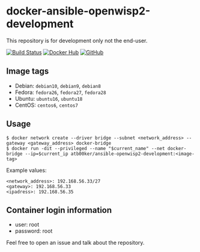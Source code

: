 # docker-ansible-openwisp2-development

This repository is for development only not the end-user.

[![Build Status](https://travis-ci.org/atb00ker/docker-ansible-openwisp2-development.svg?branch=master)](https://travis-ci.org/atb00ker/docker-ansible-openwisp2-development)
[![Docker Hub](https://img.shields.io/badge/docker--hub-atb00ker%2Fansible--openwisp2--development-brightgreen.svg)](https://hub.docker.com/r/atb00ker/ansible-openwisp2-development)
[![GitHub](https://img.shields.io/badge/github-docker--ansible--openwisp2--development-brightgreen.svg)](https://github.com/atb00ker/docker-ansible-openwisp2-development)


## Image tags

- Debian: `debian10`, `debian9`, `debian8`
- Fedora: `fedora26`, `fedora27`, `fedora28`
- Ubuntu: `ubuntu16`, `ubuntu18`
- CentOS: `centos6`, `centos7`

## Usage

```console
$ docker network create --driver bridge --subnet <network_address> --gateway <gateway_address> docker-bridge
$ docker run -dit --privileged --name "$current_name" --net docker-bridge --ip=$current_ip atb00ker/ansible-openwisp2-development:<image-tag>
```
Example values:
```
<network_address>: 192.168.56.33/27
<gateway>: 192.168.56.33
<ipadress>: 192.168.56.35
```

## Container login information

- user: root
- password: root

Feel free to open an issue and talk about the repository.